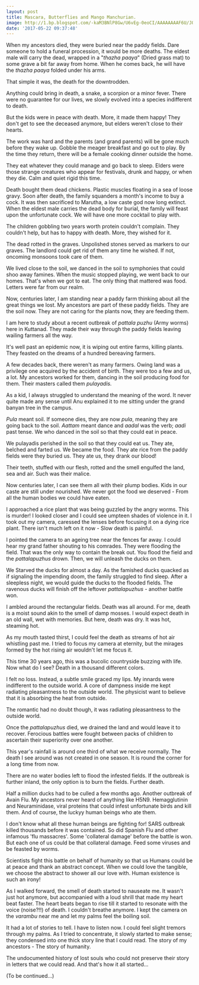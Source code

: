 ```yaml
---
layout: post
title: Mascara, Butterflies and Mango Manchurian.
image: http://1.bp.blogspot.com/-kaM3BNlP8Gw/U6vEg-0eoCI/AAAAAAAAF6U/JQkzr8EMWOM/s1600/Happy+time.jpg
date: '2017-05-22 09:37:48'
---
```


When my ancestors died, they were buried near the  paddy fields. Dare someone to hold a funeral procession, it would be more deaths. The eldest male will carry the dead, wrapped in a "*thazha paaya*" (Dried grass mat) to some grave a bit far away from home. When he comes back, he will have the *thazha paaya* folded under his arms.

That simple it was, the death for the downtrodden.

Anything could bring in death, a snake, a scorpion or a minor fever. There were no guarantee for our lives, we slowly evolved into a species indifferent to death.

But the kids were in peace with death. More, it made them happy! They don't get to see the deceased anymore, but elders weren't close to their hearts. 

The work was hard and the parents (and grand parents) will be gone much before they wake up. Gobble the meager breakfast and go out to play. By the time they return, there will be a female cooking dinner outside the home. 

They eat whatever they could manage and go back to sleep. Elders were those strange creatures who appear for festivals, drunk and happy, or when they die. Calm and quiet rigid this time. 

Death bought them dead chickens. Plastic muscles floating in a sea of loose gravy. Soon after death, the family squanders a month's income to buy a cock. It was then sacrificed to Marutha, a low caste god now long extinct. When the eldest male carries the dead body for burial, the family will feast upon the unfortunate cock. We will have one more cocktail to play with. 

The children gobbling two years worth protein couldn't complain. They couldn't help, but has to happy with death. More, they wished for it.  

The dead rotted in the graves. Unpolished stones served as markers to our graves. The landlord could get rid of them any time he wished. If not, oncoming monsoons took care of them.
 
We lived close to the soil, we danced in the soil to symphonies that could shoo away famines. When the music stopped playing, we went back to our homes. That's when we got to eat. The only thing that mattered was food. Letters were far from our realm.

Now, centuries later, I am standing near a paddy farm thinking about all the great things we lost. My ancestors are part of these paddy fields. They are the soil now. They are not caring for the plants now, they are feeding them.

I am here to study about a recent outbreak of *pattala puzhu* (Army worms) here in Kuttanad. They made their way through the paddy fields leaving wailing farmers all the way. 

It's well past an epidemic now, it is wiping out entire farms, killing plants. They feasted on the dreams of a hundred bereaving farmers.

A few decades back, there weren't as many farmers. Owing land was a privilege one acquired by the accident of birth. They were too a few and us, a lot. My ancestors worked for them, dancing in the soil producing food for them. Their masters called them *pulayadis.*
 
As a kid, I always struggled to understand the meaning of the word. It never quite made any sense until Anu explained it to me sitting under the grand banyan tree in the campus.

*Pula* meant soil. If someone dies, they are now *pula*, meaning they are going back to the soil. *Aattam* meant dance and *aadal* was the verb; *aadi* past tense. We who danced in the soil so that they could eat in peace.

We pulayadis perished in the soil so that they could eat us. They ate, belched and farted us.  We became the food. They ate rice from the paddy fields were they buried us. They ate us, they drank our blood! 

Their teeth, stuffed with our flesh, rotted and the smell engulfed the land, sea and air. Such was their malice. 

Now centuries later, I can see them all with their plump bodies. Kids in our caste are still under nourished. We never got the food we deserved - From all the human bodies we could have eaten.

I approached a rice plant that was being guzzled by the angry worms. This is murder! I looked closer and I could see umpteen shades of violence in it. I took out my camera, caressed the lenses before focusing it on a dying rice plant. There isn't much left on it now - Slow death is painful.

I pointed the camera to an ageing tree near the fences far away. I could hear my grand father shouting to his comrades. They were flooding the field. That was the only way to contain the break out. You flood the field and the *pattalapuzhus* drown. Then, we will unleash the ducks on them.

We Starved the ducks for almost a day. As the famished ducks quacked as if signaling the impending doom, the family struggled to find sleep. After a sleepless night, we would guide the ducks to the flooded fields. The ravenous ducks will finish off the leftover *pattalapuzhus* - another battle won.

I ambled around the rectangular fields. Death was all around. For me, death is a moist sound akin to the smell of damp mosses. I would expect death in an old wall, wet with memories. But here, death was dry. It was hot, steaming hot.

As my mouth tasted thirst, I could feel the death as streams of hot air whistling past me. I tried to focus my camera at eternity, but the mirages formed by the hot rising air wouldn't let me focus it.

This time 30 years ago, this was a bucolic countryside buzzing with life. Now what do I see? Death in a thousand different colors.

I felt no loss. Instead, a subtle smile graced my lips. My innards were indifferent to the outside world. A core of dampness inside me kept radiating pleasantness to the outside world. The physicist want to believe that it is absorbing the heat from outside.

The romantic had no doubt though, it was radiating pleasantness to the outside world.

Once the *pattalapuzhus* died, we drained the land and would leave it to recover. Ferocious battles were fought between packs of children to ascertain their superiority over one another.

This year's rainfall is around one third of what we receive normally. The death I see around was not created in one season. It is round the corner for a long time from now.

There are no water bodies left to flood the infested fields. If the outbreak is further inland, the only option is to burn the fields. Further death.

Half a million ducks had to be culled a few months ago. Another outbreak of Avain Flu. My ancestors never heard of anything like H5N9. Hemagglutinin and Neuraminidase, viral proteins that could infest unfortunate birds and kill them. And of course, the luckyy human beings who ate them.

I don't know what all these human beings are fighting for! SARS outbreak killed thousands before it was contained. So did Spanish Flu and other infamous 'flu massacres'. Some 'collateral damage' before the battle is won. But each one of us could be that collateral damage. Feed some viruses and be feasted by worms. 

Scientists fight this battle on behalf of humanity so that us Humans could be at peace and thank an abstract concept. When we could love the tangible, we choose the abstract to shower all our love with. Human existence is such an irony!

As I walked forward, the smell of death started to nauseate me. It wasn't just hot anymore, but accompanied with a loud shrill that made my heart beat faster. The heart beats began to rise till it started to resonate with the voice (noise?!!) of death. I couldn't breathe anymore. I kept the camera on the *varambu* near me and let my palms feel the boiling soil. 

It had a lot of stories to tell. I have to listen now. I could feel slight tremors through my palms. As I tried to concentrate, it slowly started to make sense; they condensed into one thick story line that I could read. The story of my ancestors - The story of humanity.

The undocumented history of lost souls who could not preserve their story in letters that we could read. And that's how it all started...

(To be continued...)